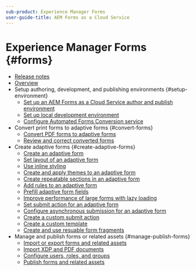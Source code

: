 ```yaml
---
sub-product: Experience Manager Forms 
user-guide-title: AEM Forms as a Cloud Service
---
```


# Experience Manager Forms {#forms}

+ [Release notes](release-notes.md)
+ [Overview](overview.md)
+ Setup authoring, development, and publishing environments {#setup-environment}
  + [Set up an AEM Forms as a Cloud Service author and publish environment](setup-forms-cloud-service.md)
  + [Set up local development environment](setup-local-development-environment.md)
  + [Configure Automated Forms Conversion service](https://docs.adobe.com/content/help/en/aem-forms-automated-conversion-service/using/configure-service.html)
+ Convert print forms to adaptive forms {#convert-forms}
  + [Convert PDF forms to adaptive forms](https://docs.adobe.com/content/help/en/aem-forms-automated-conversion-service/using/convert-existing-forms-to-adaptive-forms.html)
  + [Review and correct converted forms](https://docs.adobe.com/content/help/en/aem-forms-automated-conversion-service/using/review-correct-ui-edited.html)
+ Create adaptive forms {#create-adaptive-forms}
  + [Create an adaptive form](https://docs.adobe.com/content/help/en/experience-manager-65/forms/adaptive-forms-basic-authoring/creating-adaptive-form.html) 
  + [Set layout of an adaptive form](https://docs.adobe.com/content/help/en/experience-manager-65/forms/adaptive-forms-basic-authoring/layout-capabilities-adaptive-forms.html)
  + [Use inline styling](https://docs.adobe.com/content/help/en/experience-manager-65/forms/adaptive-forms-basic-authoring/inline-style-adaptive-forms.html)
  + [Create and apply themes to an adaptive form](https://docs.adobe.com/content/help/en/experience-manager-65/forms/adaptive-forms-advanced-authoring/themes.html)
  + [Create repeatable sections in an adaptive form](https://docs.adobe.com/content/help/en/experience-manager-65/forms/adaptive-forms-basic-authoring/creating-forms-repeatable-sections.html)
  + [Add rules to an adaptive form](https://docs.adobe.com/content/help/en/experience-manager-65/forms/adaptive-forms-advanced-authoring/rule-editor.html)
  + [Prefill adaptive form fields](https://docs.adobe.com/content/help/en/experience-manager-65/forms/adaptive-forms-advanced-authoring/prepopulate-adaptive-form-fields.html)
  + [Improve performance of large forms with lazy loading](https://docs.adobe.com/content/help/en/experience-manager-65/forms/adaptive-forms-advanced-authoring/lazy-loading-adaptive-forms.html)
  + [Set submit action for an adaptive form](https://docs.adobe.com/content/help/en/experience-manager-65/forms/adaptive-forms-basic-authoring/configuring-submit-actions.html)
  + [Configure asynchronous submission for an adaptive form](https://docs.adobe.com/content/help/en/experience-manager-65/forms/adaptive-forms-advanced-authoring/asynchronous-submissions-adaptive-forms.html)
  + [Create a custom submit action](https://docs.adobe.com/content/help/en/experience-manager-65/forms/customize-aem-forms/custom-submit-action-form.html)
  + [Create a custom template](https://docs.adobe.com/content/help/en/experience-manager-65/forms/customize-aem-forms/custom-adaptive-forms-templates.html)
  + [Create and use resuable form fragments](https://docs.adobe.com/content/help/en/experience-manager-65/forms/adaptive-forms-basic-authoring/adaptive-form-fragments.html)
+ Manage and publish forms or related assets {#manage-publish-forms}
  + [Import or export forms and related assets](https://docs.adobe.com/content/help/en/experience-manager-65/forms/manage-administer-aem-forms/import-export-forms-templates.html)
  + [Import XDP and PDF documents](https://docs.adobe.com/content/help/en/experience-manager-65/forms/manage-administer-aem-forms/get-xdp-pdf-documents-aem.html)
  + [Configure users, roles, and groups](https://docs.adobe.com/content/help/en/experience-manager-65/forms/manage-administer-aem-forms/forms-groups-privileges-tasks.html)
  + [Publish forms and related assets](https://docs.adobe.com/content/help/en/experience-manager-65/forms/publish-process-aem-forms/publishing-unpublishing-forms.html)
    

